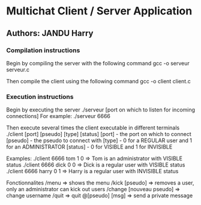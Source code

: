 # Multichat Client / Server Application

## Authors: JANDU Harry

### Compilation instructions

Begin by compiling the server with the following command
	gcc -o serveur serveur.c

Then compile the client using the following command
	gcc -o client client.c

### Execution instructions

Begin by executing the server
	./serveur [port on which to listen for incoming connections]
For example: ./serveur 6666

Then execute several times the client executable in different terminals
	./client [port] [pseudo] [type] [status]
[port] - the port on which to connect
[pseudo] - the pseudo to connect with
[type] - 0 for a REGULAR user and 1 for an ADMINISTRATOR
[status] - 0 for VISIBLE and 1 for INVISIBLE

Examples:
	./client 6666 tom 1 0	=> Tom is an administrator with VISIBLE status
	./client 6666 dick 0 0 => Dick is a regular user with VISIBLE status
	./client 6666 harry 0 1 => Harry is a regular user with INVISIBLE status

Fonctionnalites
	/menu => shows the menu
	/kick [pseudo] => removes a user, only an administrator can kick out users
	/change [nouveau pseudo] => change username
	/quit => quit
	@[pseudo] [msg] => send a private message


